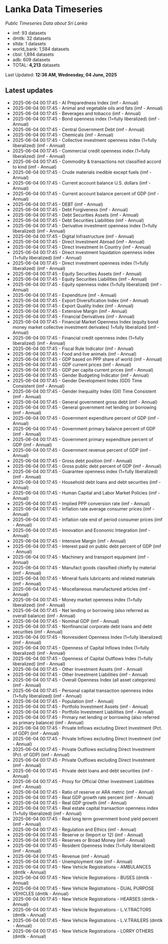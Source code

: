 # Lanka Data Timeseries
*Public Timeseries Data about Sri Lanka*

* imf: 93 datasets
* dmtlk: 32 datasets
* sltda: 1 datasets
* world_bank: 1,584 datasets
* cbsl: 1,894 datasets
* adb: 609 datasets
* TOTAL: **4,213** datasets

Last Updated: **12:36 AM, Wednesday, 04 June, 2025**

## Latest updates

* 2025-06-04 00:17:45 - AI Preparedness Index (imf - Annual)
* 2025-06-04 00:17:45 - Animal and vegetable oils and fats (imf - Annual)
* 2025-06-04 00:17:45 - Beverages and tobacco (imf - Annual)
* 2025-06-04 00:17:45 - Bond openness index (1=fully liberalized) (imf - Annual)
* 2025-06-04 00:17:45 - Central Government Debt (imf - Annual)
* 2025-06-04 00:17:45 - Chemicals (imf - Annual)
* 2025-06-04 00:17:45 - Collective investment openness index (1=fully liberalized) (imf - Annual)
* 2025-06-04 00:17:45 - Commercial credit openness index (1=fully liberalized) (imf - Annual)
* 2025-06-04 00:17:45 - Commodity & transactions not classified accord to kind (imf - Annual)
* 2025-06-04 00:17:45 - Crude materials inedible except fuels (imf - Annual)
* 2025-06-04 00:17:45 - Current account balance U.S. dollars (imf - Annual)
* 2025-06-04 00:17:45 - Current account balance percent of GDP (imf - Annual)
* 2025-06-04 00:17:45 - DEBT (imf - Annual)
* 2025-06-04 00:17:45 - Debt Forgiveness (imf - Annual)
* 2025-06-04 00:17:45 - Debt Securities Assets (imf - Annual)
* 2025-06-04 00:17:45 - Debt Securities Liabilities (imf - Annual)
* 2025-06-04 00:17:45 - Derivative investment openness index (1=fully liberalized) (imf - Annual)
* 2025-06-04 00:17:45 - Digital Infrastructure (imf - Annual)
* 2025-06-04 00:17:45 - Direct Investment Abroad (imf - Annual)
* 2025-06-04 00:17:45 - Direct Investment In Country (imf - Annual)
* 2025-06-04 00:17:45 - Direct investment liquidation openness index (1=fully liberalized) (imf - Annual)
* 2025-06-04 00:17:45 - Direct investment openness index (1=fully liberalized) (imf - Annual)
* 2025-06-04 00:17:45 - Equity Securities Assets (imf - Annual)
* 2025-06-04 00:17:45 - Equity Securities Liabilities (imf - Annual)
* 2025-06-04 00:17:45 - Equity openness index (1=fully liberalized) (imf - Annual)
* 2025-06-04 00:17:45 - Expenditure (imf - Annual)
* 2025-06-04 00:17:45 - Export Diversification Index (imf - Annual)
* 2025-06-04 00:17:45 - Export Quality Index (imf - Annual)
* 2025-06-04 00:17:45 - Extensive Margin (imf - Annual)
* 2025-06-04 00:17:45 - Financial Derivatives (imf - Annual)
* 2025-06-04 00:17:45 - Financial Market Openness Index (equity bond money market collective investment derivates) 1=fully liberalized (imf - Annual)
* 2025-06-04 00:17:45 - Financial credit openness index (1=fully liberalized) (imf - Annual)
* 2025-06-04 00:17:45 - Fiscal Rule Indicator (imf - Annual)
* 2025-06-04 00:17:45 - Food and live animals (imf - Annual)
* 2025-06-04 00:17:45 - GDP based on PPP share of world (imf - Annual)
* 2025-06-04 00:17:45 - GDP current prices (imf - Annual)
* 2025-06-04 00:17:45 - GDP per capita current prices (imf - Annual)
* 2025-06-04 00:17:45 - Gender Budgeting Indicator (imf - Annual)
* 2025-06-04 00:17:45 - Gender Development Index (GDI) Time Consistent (imf - Annual)
* 2025-06-04 00:17:45 - Gender Inequality Index (GII) Time Consistent (imf - Annual)
* 2025-06-04 00:17:45 - General government gross debt (imf - Annual)
* 2025-06-04 00:17:45 - General government net lending or borrowing (imf - Annual)
* 2025-06-04 00:17:45 - Government expenditure percent of GDP (imf - Annual)
* 2025-06-04 00:17:45 - Government primary balance percent of GDP (imf - Annual)
* 2025-06-04 00:17:45 - Government primary expenditure percent of GDP (imf - Annual)
* 2025-06-04 00:17:45 - Government revenue percent of GDP (imf - Annual)
* 2025-06-04 00:17:45 - Gross debt position (imf - Annual)
* 2025-06-04 00:17:45 - Gross public debt percent of GDP (imf - Annual)
* 2025-06-04 00:17:45 - Guarantee openness index (1=fully liberalized) (imf - Annual)
* 2025-06-04 00:17:45 - Household debt loans and debt securities (imf - Annual)
* 2025-06-04 00:17:45 - Human Capital and Labor Market Policies (imf - Annual)
* 2025-06-04 00:17:45 - Implied PPP conversion rate (imf - Annual)
* 2025-06-04 00:17:45 - Inflation rate average consumer prices (imf - Annual)
* 2025-06-04 00:17:45 - Inflation rate end of period consumer prices (imf - Annual)
* 2025-06-04 00:17:45 - Innovation and Economic Integration (imf - Annual)
* 2025-06-04 00:17:45 - Intensive Margin (imf - Annual)
* 2025-06-04 00:17:45 - Interest paid on public debt percent of GDP (imf - Annual)
* 2025-06-04 00:17:45 - Machinery and transport equipment (imf - Annual)
* 2025-06-04 00:17:45 - Manufact goods classified chiefly by material (imf - Annual)
* 2025-06-04 00:17:45 - Mineral fuels lubricants and related materials (imf - Annual)
* 2025-06-04 00:17:45 - Miscellaneous manufactured articles (imf - Annual)
* 2025-06-04 00:17:45 - Money market openness index (1=fully liberalized) (imf - Annual)
* 2025-06-04 00:17:45 - Net lending or borrowing (also referred as overall balance) (imf - Annual)
* 2025-06-04 00:17:45 - Nominal GDP (imf - Annual)
* 2025-06-04 00:17:45 - Nonfinancial corporate debt loans and debt securities (imf - Annual)
* 2025-06-04 00:17:45 - Nonresident Openness Index (1=fully liberalized) (imf - Annual)
* 2025-06-04 00:17:45 - Openness of Capital Inflows Index (1=fully liberalized) (imf - Annual)
* 2025-06-04 00:17:45 - Openness of Capital Outflows Index (1=fully liberalized) (imf - Annual)
* 2025-06-04 00:17:45 - Other Investment Assets (imf - Annual)
* 2025-06-04 00:17:45 - Other Investment Liabilities (imf - Annual)
* 2025-06-04 00:17:45 - Overall Openness Index (all asset categories) (imf - Annual)
* 2025-06-04 00:17:45 - Personal capital transaction openness index (1=fully liberalized) (imf - Annual)
* 2025-06-04 00:17:45 - Population (imf - Annual)
* 2025-06-04 00:17:45 - Portfolio Investment Assets (imf - Annual)
* 2025-06-04 00:17:45 - Portfolio Investment Liabilities (imf - Annual)
* 2025-06-04 00:17:45 - Primary net lending or borrowing (also referred as primary balance) (imf - Annual)
* 2025-06-04 00:17:45 - Private Inflows excluding Direct Investment (Pct. of GDP) (imf - Annual)
* 2025-06-04 00:17:45 - Private Inflows excluding Direct Investment (imf - Annual)
* 2025-06-04 00:17:45 - Private Outflows excluding Direct Investment (Pct. of GDP) (imf - Annual)
* 2025-06-04 00:17:45 - Private Outflows excluding Direct Investment (imf - Annual)
* 2025-06-04 00:17:45 - Private debt loans and debt securities (imf - Annual)
* 2025-06-04 00:17:45 - Proxy for Official Other Investment Liabilities (imf - Annual)
* 2025-06-04 00:17:45 - Ratio of reserve or ARA metric (imf - Annual)
* 2025-06-04 00:17:45 - Real GDP growth rate percent (imf - Annual)
* 2025-06-04 00:17:45 - Real GDP growth (imf - Annual)
* 2025-06-04 00:17:45 - Real estate capital transaction openness index (1=fully liberalized) (imf - Annual)
* 2025-06-04 00:17:45 - Real long term government bond yield percent (imf - Annual)
* 2025-06-04 00:17:45 - Regulation and Ethics (imf - Annual)
* 2025-06-04 00:17:45 - Reserve or (Import or 12) (imf - Annual)
* 2025-06-04 00:17:45 - Reserves or Broad Money (imf - Annual)
* 2025-06-04 00:17:45 - Resident Openness Index (1=fully liberalized) (imf - Annual)
* 2025-06-04 00:17:45 - Revenue (imf - Annual)
* 2025-06-04 00:17:45 - Unemployment rate (imf - Annual)
* 2025-06-04 00:17:45 - New Vehicle Registrations - AMBULANCES (dmtlk - Annual)
* 2025-06-04 00:17:45 - New Vehicle Registrations - BUSES (dmtlk - Annual)
* 2025-06-04 00:17:45 - New Vehicle Registrations - DUAL PURPOSE VEHICLES (dmtlk - Annual)
* 2025-06-04 00:17:45 - New Vehicle Registrations - HEARSES (dmtlk - Annual)
* 2025-06-04 00:17:45 - New Vehicle Registrations - L.V.TRACTORS (dmtlk - Annual)
* 2025-06-04 00:17:45 - New Vehicle Registrations - L.V.TRAILERS (dmtlk - Annual)
* 2025-06-04 00:17:45 - New Vehicle Registrations - LORRY OTHERS (dmtlk - Annual)